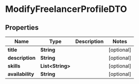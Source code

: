 # ModifyFreelancerProfileDTO

## Properties
Name | Type | Description | Notes
------------ | ------------- | ------------- | -------------
**title** | **String** |  |  [optional]
**description** | **String** |  |  [optional]
**skills** | **List&lt;String&gt;** |  |  [optional]
**availability** | **String** |  |  [optional]
